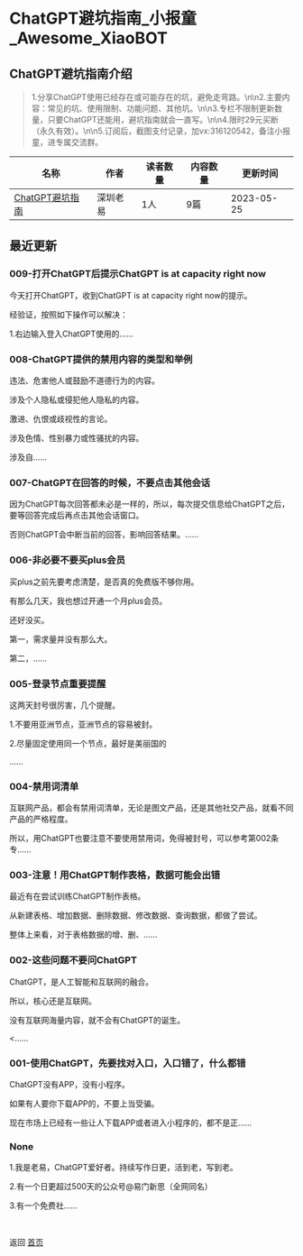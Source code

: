 # ChatGPT避坑指南_小报童_Awesome_XiaoBOT

## ChatGPT避坑指南介绍
> 1.分享ChatGPT使用已经存在或可能存在的坑，避免走弯路。\n\n2.主要内容：常见的坑、使用限制、功能问题、其他坑。\n\n3.专栏不限制更新数量，只要ChatGPT还能用，避坑指南就会一直写。\n\n4.限时29元买断（永久有效）。\n\n5.订阅后，截图支付记录，加vx:316120542，备注小报童，进专属交流群。  
  


|名称|作者|读者数量|内容数量|更新时间|
|---|---|---|---|---|
|[ChatGPT避坑指南](https://xiaobot.net/p/gptbikeng?refer=9c3f1c95-a052-465a-9902-f6d75080262a)|深圳老易|1人|9篇|2023-05-25|

## 最近更新
### 009-打开ChatGPT后提示ChatGPT is at capacity right now

今天打开ChatGPT，收到ChatGPT is at capacity right now的提示。

经验证，按照如下操作可以解决：

1.右边输入登入ChatGPT使用的......

### 008-ChatGPT提供的禁用内容的类型和举例

违法、危害他人或鼓励不道德行为的内容。

涉及个人隐私或侵犯他人隐私的内容。

激进、仇恨或歧视性的言论。

涉及色情、性别暴力或性骚扰的内容。

涉及自......

### 007-ChatGPT在回答的时候，不要点击其他会话

因为ChatGPT每次回答都未必是一样的，所以，每次提交信息给ChatGPT之后，要等回答完成后再点击其他会话窗口。

否则ChatGPT会中断当前的回答，影响回答结果。......

### 006-非必要不要买plus会员

买plus之前先要考虑清楚，是否真的免费版不够你用。

有那么几天，我也想过开通一个月plus会员。

还好没买。

第一，需求量并没有那么大。

第二，......

### 005-登录节点重要提醒

这两天封号很厉害，几个提醒。

1.不要用亚洲节点，亚洲节点的容易被封。

2.尽量固定使用同一个节点，最好是美丽国的

......

### 004-禁用词清单

互联网产品，都会有禁用词清单，无论是图文产品，还是其他社交产品，就看不同产品的严格程度。

所以，用ChatGPT也要注意不要使用禁用词，免得被封号，可以参考第002条专......

### 003-注意！用ChatGPT制作表格，数据可能会出错

最近有在尝试训练ChatGPT制作表格。

从新建表格、增加数据、删除数据、修改数据、查询数据，都做了尝试。

整体上来看，对于表格数据的增、删、......

### 002-这些问题不要问ChatGPT

ChatGPT，是人工智能和互联网的融合。

所以，核心还是互联网。

没有互联网海量内容，就不会有ChatGPT的诞生。

<......

### 001-使用ChatGPT，先要找对入口，入口错了，什么都错

ChatGPT没有APP，没有小程序。

如果有人要你下载APP的，不要上当受骗。

现在市场上已经有一些让人下载APP或者进入小程序的，都不是正......

### None

1.我是老易，ChatGPT爱好者。持续写作日更，活到老，写到老。

2.有一个日更超过500天的公众号@易门新思（全网同名）

3.有一个免费社......


<a href="https://github.com/Reno9527/awesome-xiaobot" style="color: white; text-decoration: none;">awesome-xiaobot</a>

返回 [首页](../README.md)
